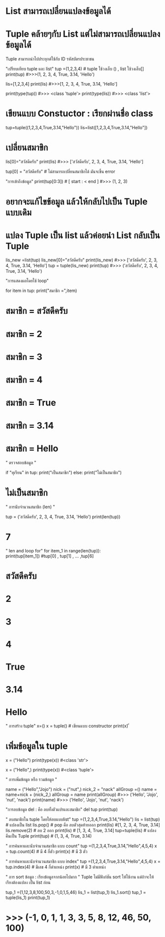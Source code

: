 # List สามารถเปลี่ยนแปลงข้อมูลได้
# Tuple คล้ายๆกับ List แต่ไม่สามารถเปลี่ยนแปลงข้อมูลได้
Tuple สามารถนำไปประยุกต์ใช้กับ ID รหัสบัตรประชาชน

"เปรียบเทียบ tuple และ list"
tup =(1,2,3,4)  # tuple ใช้วงเล็บ ()  , list ใช้วงเล็บ[]
print(tup)
#>>>(1, 2, 3, 4, True, 3.14, 'Hello')


lis=[1,2,3,4]
print(lis)
#>>>[1, 2, 3, 4, True, 3.14, 'Hello']

print(type(tup)) #>>> <class 'tuple'>
print(type(lis)) #>>> <class 'list'>


# เขียนแบบ Constuctor : เรียกผ่านชื่อ class 
tup=tuple((1,2,3,4,True,3.14,"Hello"))
lis=list([1,2,3,4,True,3.14,"Hello"])

# เปลี่ยนสมาขิก
lis[0]="สวัสดีครับ"
print(lis)
#>>> ['สวัสดีครับ', 2, 3, 4, True, 3.14, 'Hello']
 
tup[0] = "สวัสดีครับ" # ไม่สามารถเปลี่ยนสมาชิกได้ มันจะขึ้น error



"การเข้าถึงข้อมูล"
print(tup[0:3])   # [ start : < end ]
#>>> (1, 2, 3)

# อยากจะแก้ไขข้อมูล แล้วให้กลับไปเป็น Tuple แบบเดิม
# แปลง Tuple เป็น list แล้วค่อยนำ List กลับเป็น Tuple

lis_new =list(tup)
lis_new[0]="สวัสดีครับ"
print(lis_new)   #>>> ['สวัสดีครับ', 2, 3, 4, True, 3.14, 'Hello']
tup = tuple(lis_new)
print(tup) #>>> ('สวัสดีครับ', 2, 3, 4, True, 3.14, 'Hello')


"การแสดงผลโดยใช้ loop"

for item in tup:
    print("สมาชิก =",item)

# สมาชิก = สวัสดีครับ
# สมาชิก = 2
# สมาชิก = 3
# สมาชิก = 4
# สมาชิก = True
# สมาชิก = 3.14
# สมาชิก = Hello


" ตรวจสอบข้อมูล "

if "ทุเรียน" in tup:
    print("เป็นสมาขิก")
else:
    print("ไม่เป็นสมาชิก")
# ไม่เป็นสมาชิก

" การนับจำนวนสมาชิก (len) "

tup = ('สวัสดีครับ', 2, 3, 4, True, 3.14, 'Hello')
print(len(tup))
# 7


" len and loop for"
for item_1 in range(len(tup)):   
    print(tup[item_1])   #tup[0] , tup[1] , ... ,tup[6]
# สวัสดีครับ
# 2
# 3
# 4
# True
# 3.14
# Hello

" การสร้าง tuple"
x=() 
x = tuple()  # เขียนแบบ constructor
print(x)
ิ่
# เพิ่มข้อมูลใน tuple

x = ("Hello")
print(type(x)) #<class 'str'>

x = ("Hello",)
print(type(x)) #<class 'tuple'>


" การเพิ่มข้อมูล หรือ รวมข้อมูล "

name = ("Hello","Jojo")
nick = ("nut",)
nick_2 =  "nack"
allGroup =()
name = name+nick + (nick_2,)
allGroup = name
print(allGroup) #>>> ('Hello', 'Jojo', 'nut', 'nack')
print(name) #>>> ('Hello', 'Jojo', 'nut', 'nack')


"การลบข้อมูล del : คือ ลบทั้งตัวแปรและสมาชิก"
del tup 
print(tup) 

" ลบสมาชิกใน tuple  โดยให้ลบแบบlist"
tup =(1,2,3,4,True,3.14,"Hello")
lis = list(tup)  # แปลงเป็น list
lis.pop()   # pop คือ ลบตัวสุดท้ายออก 
print(lis)   #[1, 2, 3, 4, True, 3.14]
lis.remove(2)    # ลบ 2 ออก 
print(lis) # [1, 3, 4, True, 3.14]
tup=tuple(lis)   # แปลงคืนเป็น Tuple
print(tup)  # (1, 3, 4, True, 3.14)


" การค้นหาและนับจำนวนสมาชิก  แบบ count"
tup =(1,2,3,4,True,3.14,"Hello",4,5,4)
x = tup.count(4)  # มี 4 กี่ตัว
print(x)  # มี 3 ตัว

" การค้นหาและนับจำนวนสมาชิก  แบบ index"
tup =(1,2,3,4,True,3.14,"Hello",4,5,4)
x = tup.index(4)  # มีเลข 4  กี่ตำแหน่ง
print(x)  # มี 3 ตำแหน่ง



" การ sort ข้อมูล  : เรียงข้อมูลจากน้อยไปมาก "
 Tuple ไม่มีฟังก์ชัน sort ให้ใช้งาน
 แต่ถ้าจะให้เรียงต้องแปลง เป็น list ก่อน

tup_1 =(1,12,3,8,100,50,3,-1,0,1,5,46)
lis_1 = list(tup_1)
lis_1.sort()
tup_1 = tuple(lis_1)
print(tup_1)

# >>> (-1, 0, 1, 1, 3, 3, 5, 8, 12, 46, 50, 100)